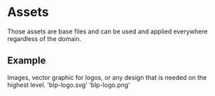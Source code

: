 # Assets

Those assets are base files and can be used and applied everywhere regardless of the domain.

## Example

Images, vector graphic for logos, or any design that is needed on the highest level.
'blp-logo.svg'
'blp-logo.png'
